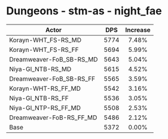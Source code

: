 # Dungeons - stm-as - night_fae
| Actor | DPS | Increase |
|---|:---:|:---:|
|Korayn-WHT_FS-RS_MD|5774|7.48%|
|Korayn-WHT_FS-RS_FF|5694|5.99%|
|Dreamweaver-FoB_SB-RS_MD|5643|5.04%|
|Niya-GI_NTB-RS_MD|5615|4.52%|
|Dreamweaver-FoB_SB-RS_FF|5565|3.59%|
|Korayn-WHT-RS_FF_MD|5542|3.16%|
|Niya-GI_NTB-RS_FF|5536|3.05%|
|Niya-GI_NTP-RS_FF_MD|5508|2.53%|
|Dreamweaver-FoB-RS_FF_MD|5486|2.12%|
|Base|5372|0.00%|

